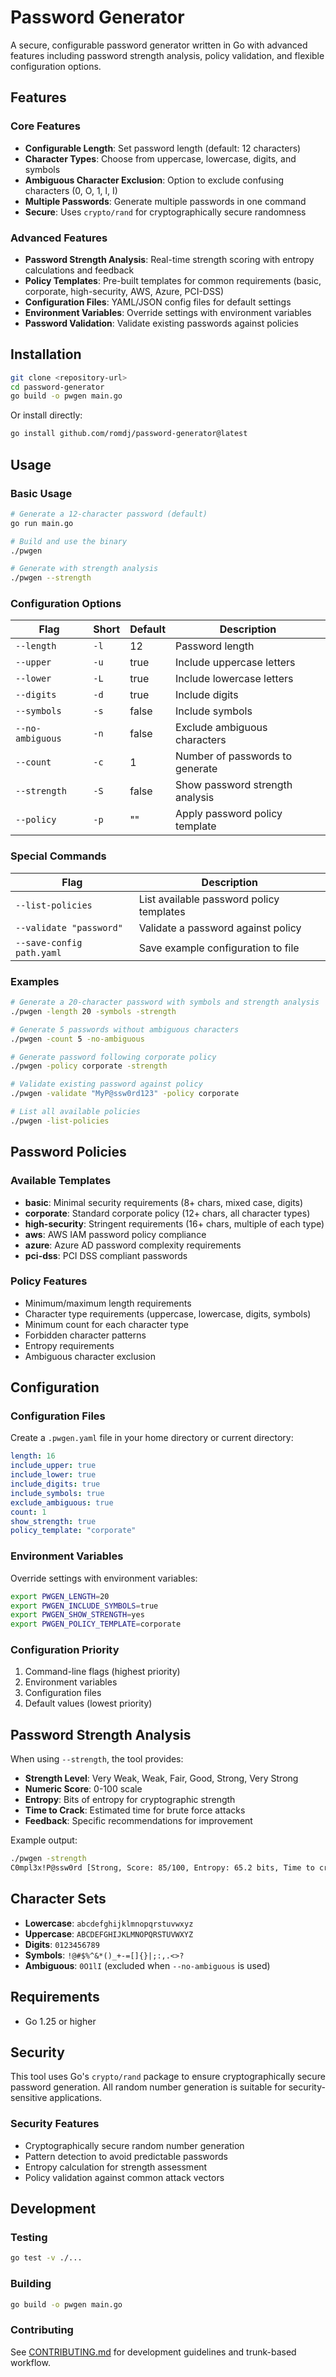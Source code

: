 # Password Generator

A secure, configurable password generator written in Go with advanced features including password strength analysis, policy validation, and flexible configuration options.

## Features

### Core Features
- **Configurable Length**: Set password length (default: 12 characters)
- **Character Types**: Choose from uppercase, lowercase, digits, and symbols
- **Ambiguous Character Exclusion**: Option to exclude confusing characters (0, O, 1, l, I)
- **Multiple Passwords**: Generate multiple passwords in one command
- **Secure**: Uses `crypto/rand` for cryptographically secure randomness

### Advanced Features
- **Password Strength Analysis**: Real-time strength scoring with entropy calculations and feedback
- **Policy Templates**: Pre-built templates for common requirements (basic, corporate, high-security, AWS, Azure, PCI-DSS)
- **Configuration Files**: YAML/JSON config files for default settings
- **Environment Variables**: Override settings with environment variables
- **Password Validation**: Validate existing passwords against policies

## Installation

```bash
git clone <repository-url>
cd password-generator
go build -o pwgen main.go
```

Or install directly:
```bash
go install github.com/romdj/password-generator@latest
```

## Usage

### Basic Usage

```bash
# Generate a 12-character password (default)
go run main.go

# Build and use the binary
./pwgen

# Generate with strength analysis
./pwgen --strength
```

### Configuration Options

| Flag | Short | Default | Description |
|------|-------|---------|-------------|
| `--length` | `-l` | 12 | Password length |
| `--upper` | `-u` | true | Include uppercase letters |
| `--lower` | `-L` | true | Include lowercase letters |
| `--digits` | `-d` | true | Include digits |
| `--symbols` | `-s` | false | Include symbols |
| `--no-ambiguous` | `-n` | false | Exclude ambiguous characters |
| `--count` | `-c` | 1 | Number of passwords to generate |
| `--strength` | `-S` | false | Show password strength analysis |
| `--policy` | `-p` | "" | Apply password policy template |

### Special Commands

| Flag | Description |
|------|-------------|
| `--list-policies` | List available password policy templates |
| `--validate "password"` | Validate a password against policy |
| `--save-config path.yaml` | Save example configuration to file |

### Examples

```bash
# Generate a 20-character password with symbols and strength analysis
./pwgen -length 20 -symbols -strength

# Generate 5 passwords without ambiguous characters
./pwgen -count 5 -no-ambiguous

# Generate password following corporate policy
./pwgen -policy corporate -strength

# Validate existing password against policy
./pwgen -validate "MyP@ssw0rd123" -policy corporate

# List all available policies
./pwgen -list-policies
```

## Password Policies

### Available Templates

- **basic**: Minimal security requirements (8+ chars, mixed case, digits)
- **corporate**: Standard corporate policy (12+ chars, all character types)
- **high-security**: Stringent requirements (16+ chars, multiple of each type)
- **aws**: AWS IAM password policy compliance
- **azure**: Azure AD password complexity requirements
- **pci-dss**: PCI DSS compliant passwords

### Policy Features
- Minimum/maximum length requirements
- Character type requirements (uppercase, lowercase, digits, symbols)
- Minimum count for each character type
- Forbidden character patterns
- Entropy requirements
- Ambiguous character exclusion

## Configuration

### Configuration Files

Create a `.pwgen.yaml` file in your home directory or current directory:

```yaml
length: 16
include_upper: true
include_lower: true
include_digits: true
include_symbols: true
exclude_ambiguous: true
count: 1
show_strength: true
policy_template: "corporate"
```

### Environment Variables

Override settings with environment variables:

```bash
export PWGEN_LENGTH=20
export PWGEN_INCLUDE_SYMBOLS=true
export PWGEN_SHOW_STRENGTH=yes
export PWGEN_POLICY_TEMPLATE=corporate
```

### Configuration Priority

1. Command-line flags (highest priority)
2. Environment variables
3. Configuration files
4. Default values (lowest priority)

## Password Strength Analysis

When using `--strength`, the tool provides:

- **Strength Level**: Very Weak, Weak, Fair, Good, Strong, Very Strong
- **Numeric Score**: 0-100 scale
- **Entropy**: Bits of entropy for cryptographic strength
- **Time to Crack**: Estimated time for brute force attacks
- **Feedback**: Specific recommendations for improvement

Example output:
```bash
./pwgen -strength
C0mpl3x!P@ssw0rd [Strong, Score: 85/100, Entropy: 65.2 bits, Time to crack: 2 million years]
```

## Character Sets

- **Lowercase**: `abcdefghijklmnopqrstuvwxyz`
- **Uppercase**: `ABCDEFGHIJKLMNOPQRSTUVWXYZ`
- **Digits**: `0123456789`
- **Symbols**: `!@#$%^&*()_+-=[]{}|;:,.<>?`
- **Ambiguous**: `0O1lI` (excluded when `--no-ambiguous` is used)

## Requirements

- Go 1.25 or higher

## Security

This tool uses Go's `crypto/rand` package to ensure cryptographically secure password generation. All random number generation is suitable for security-sensitive applications.

### Security Features
- Cryptographically secure random number generation
- Pattern detection to avoid predictable passwords
- Entropy calculation for strength assessment
- Policy validation against common attack vectors

## Development

### Testing

```bash
go test -v ./...
```

### Building

```bash
go build -o pwgen main.go
```

### Contributing

See [CONTRIBUTING.md](CONTRIBUTING.md) for development guidelines and trunk-based workflow.